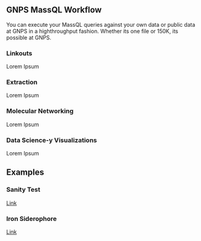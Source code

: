 ## GNPS MassQL Workflow

You can execute your MassQL queries against your own data or public data at GNPS in a highthroughput fashion. Whether its one file or 150K, its possible at GNPS. 


### Linkouts

Lorem Ipsum

### Extraction

Lorem Ipsum

### Molecular Networking

Lorem Ipsum

### Data Science-y Visualizations

Lorem Ipsum


## Examples

### Sanity Test

[Link](https://proteomics2.ucsd.edu/ProteoSAFe/status.jsp?task=2fd52d1d64074c70aef82658e86c77d0)
### Iron Siderophore

[Link](https://proteomics2.ucsd.edu/ProteoSAFe/status.jsp?task=d3dad0ccc388442bb2a6a7d2beb28293)